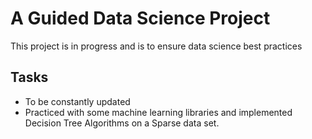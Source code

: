 # A Guided Data Science Project
This project is in progress and is to ensure data science best practices

## Tasks
* To be constantly updated
* Practiced with some machine learning libraries and implemented Decision Tree Algorithms on a Sparse data set.
